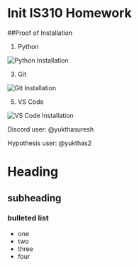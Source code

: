 # Init IS310 Homework

##Proof of Installation

1. Python

![Python Installation](images/py-installation-proof.png)

3. Git

![Git Installation](images/git-installation-proof.png)

5. VS Code

![VS Code Installation](images/vscode-installation-proof.png)

Discord user: @yukthasuresh

Hypothesis user: @yukthas2

# Heading

## subheading 

### bulleted list 
* one
* two 
* three
* four
